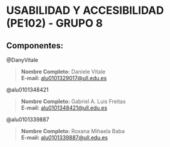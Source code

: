 # USABILIDAD Y ACCESIBILIDAD (PE102) - GRUPO 8
## Componentes:
@DanyVitale
> **Nombre Completo:** Daniele Vitale  
> **E-mail:** alu0101329017@ull.edu.es  

@alu0101348421
> **Nombre Completo:** Gabriel A. Luis Freitas  
> **E-mail:** alu0101348421@ull.edu.es

@alu0101339887
> **Nombre Completo:** Roxana Mihaela Baba  
> **E-mail:** alu0101339887@ull.edu.es
